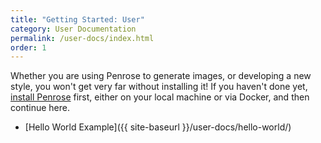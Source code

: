 ```yaml
---
title: "Getting Started: User"
category: User Documentation
permalink: /user-docs/index.html
order: 1
---
```


Whether you are using Penrose to generate images, or developing a new style,
you won't get very far without installing it! If you haven't done yet,
<a href="{{ site.baseurl }}/install/" target="_blank">install Penrose</a> first, either 
on your local machine or via Docker, and then continue here.

 - [Hello World Example]({{ site-baseurl }}/user-docs/hello-world/)
